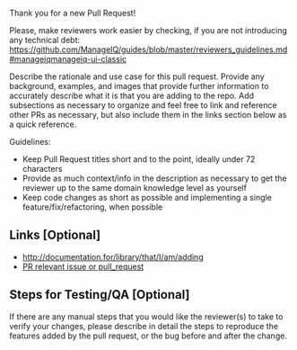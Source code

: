 Thank you for a new Pull Request!

Please, make reviewers work easier by checking, if you are not introducing any technical debt:
https://github.com/ManageIQ/guides/blob/master/reviewers_guidelines.md#manageiqmanageiq-ui-classic

Describe the rationale and use case for this pull request.  Provide any background, examples, and images that provide further information to accurately describe what it is that you are adding to the repo.  Add subsections as necessary to organize and feel free to link and reference other PRs as necessary, but also include them in the links section below as a quick reference.

Guidelines:
* Keep Pull Request titles short and to the point, ideally under 72 characters
* Provide as much context/info in the description as necessary to get the reviewer up to the same domain knowledge level as yourself
* Keep code changes as short as possible and implementing a single feature/fix/refactoring, when possible

Links [Optional]
----------------

* http://documentation.for/library/that/I/am/adding
* [PR relevant issue or pull_request](#123)

Steps for Testing/QA [Optional]
-------------------------------

If there are any manual steps that you would like the reviewer(s) to take to verify your changes, please describe in detail the steps to reproduce the features added by the pull request, or the bug before and after the change.
